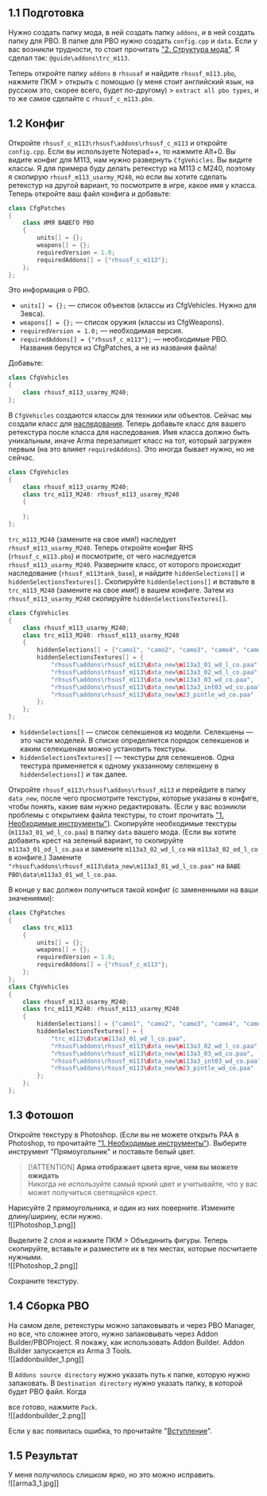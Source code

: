 ## 1.1 Подготовка
Нужно создать папку мода, в ней создать папку `addons`, и в ней создать папку для PBO. В папке для PBO нужно создать `config.cpp` и `data`. Если у вас возникли трудности, то стоит прочитать ["2. Структура мода"](2.%20Структура%20мода.md). Я сделал так: `@guide\addons\trc_m113`.

Теперь откройте папку `addons` в `rhsusaf` и найдите `rhsusf_m113.pbo`, нажмите ПКМ > открыть с помощью (у меня стоит английский язык, на русском это, скорее всего, будет по-другому) > `extract all pbo types`, и то же самое сделайте с `rhsusf_c_m113.pbo`. 

## 1.2 Конфиг
Откройте `rhsusf_c_m113\rhsusf\addons\rhsusf_c_m113` и откройте `config.cpp`. Если вы используете Notepad++, то нажмите Alt+0. Вы видите конфиг для M113, нам нужно развернуть `CfgVehicles`. Вы видите классы. Я для примера буду делать ретекстур на M113 с M240, поэтому я скопирую `rhsusf_m113_usarmy_M240`, но если вы хотите сделать ретекстур на другой вариант, то посмотрите в игре, какое имя у класса. Теперь откройте ваш файл конфига и добавьте:

```cpp
class CfgPatches
{
	class ИМЯ ВАШЕГО PBO
	{
		units[] = {};
		weapons[] = {};
		requiredVersion = 1.0;
		requiredAddons[] = {"rhsusf_c_m113"};
	};
};
```

Это информация о PBO. 
- `units[] = {};` — список объектов (классы из CfgVehicles. Нужно для Зевса).
- `weapons[] = {};` — список оружия (классы из CfgWeapons).
- `requiredVersion = 1.0;` — необходимая версия.
- `requiredAddons[] = {"rhsusf_c_m113"};` — необходимые PBO. Названия берутся из CfgPatches, а не из названия файла!

Добавьте:

```cpp
class CfgVehicles
{
	class rhsusf_m113_usarmy_M240;
};
```

В `CfgVehicles` создаются классы для техники или объектов. Сейчас мы создали класс для [наследования](https://community.bistudio.com/wiki/Class_Inheritance). Теперь добавьте класс для вашего ретекстура после класса для наследования. Имя класса должно быть уникальным, иначе Arma перезапишет класс на тот, который загружен первым (на это влияет `requiredAddons`). Это иногда бывает нужно, но не сейчас.

```cpp
class CfgVehicles
{
	class rhsusf_m113_usarmy_M240;
	class trc_m113_M240: rhsusf_m113_usarmy_M240
	{
	
	};
};
```

`trc_m113_M240` (замените на свое имя!) наследует `rhsusf_m113_usarmy_M240`. Теперь откройте конфиг RHS (`rhsusf_c_m113.pbo`) и посмотрите, от чего наследуется `rhsusf_m113_usarmy_M240`. Разверните класс, от которого происходит наследование (`rhsusf_m113tank_base`), и найдите `hiddenSelections[]` и `hiddenSelectionsTextures[]`. Скопируйте `hiddenSelections[]` и вставьте в `trc_m113_M240` (замените на свое имя!) в вашем конфиге. Затем из `rhsusf_m113_usarmy_M240` скопируйте `hiddenSelectionsTextures[]`.

```cpp
class CfgVehicles
{
	class rhsusf_m113_usarmy_M240;
	class trc_m113_M240: rhsusf_m113_usarmy_M240
	{
		hiddenSelections[] = {"camo1", "camo2", "camo3", "camo4", "camo5", "camo6"};
		hiddenSelectionsTextures[] = {
			"rhsusf\addons\rhsusf_m113\data_new\m113a3_01_wd_l_co.paa",
			"rhsusf\addons\rhsusf_m113\data_new\m113a3_02_wd_l_co.paa",
			"rhsusf\addons\rhsusf_m113\data_new\m113a3_03_wd_co.paa",
			"rhsusf\addons\rhsusf_m113\data_new\m113a3_int03_wd_co.paa",
			"rhsusf\addons\rhsusf_m113\data_new\m23_pintle_wd_co.paa"
		};
	};
};
```

- `hiddenSelections[]` — список селекшенов из модели. Селекшены — это части моделей. В списке определяется порядок селекшенов и каким селекшенам можно установить текстуры.
- `hiddenSelectionsTextures[]` — текстуры для селекшенов. Одна текстура применяется к одному указанному селекшену в `hiddenSelections[]` и так далее.

Откройте `rhsusf_m113\rhsusf\addons\rhsusf_m113` и перейдите в папку `data_new`, после чего просмотрите текстуры, которые указаны в конфиге, чтобы понять, какие вам нужно редактировать. (Если у вас возникли проблемы с открытием файла текстуры, то стоит прочитать ["1. Необходимые инструменты"](1.%20Необходимые%20инструменты.md)). Скопируйте необходимые текстуры (`m113a3_01_wd_l_co.paa`) в папку `data` вашего мода. (Если вы хотите добавить крест на зеленый вариант, то скопируйте `m113a3_01_od_l_co.paa` и замените `m113a3_02_wd_l_co` на `m113a3_02_od_l_co` в конфиге.) Замените `"rhsusf\addons\rhsusf_m113\data_new\m113a3_01_wd_l_co.paa"` на `ВАШЕ PBO\data\m113a3_01_wd_l_co.paa`.

В конце у вас должен получиться такой конфиг (с замененными на ваши значениями):

```cpp
class CfgPatches
{
	class trc_m113
	{
		units[] = {};
		weapons[] = {};
		requiredVersion = 1.0;
		requiredAddons[] = {"rhsusf_c_m113"};
	};
};
class CfgVehicles
{
	class rhsusf_m113_usarmy_M240;
	class trc_m113_M240: rhsusf_m113_usarmy_M240
	{
		hiddenSelections[] = {"camo1", "camo2", "camo3", "camo4", "camo5", "camo6"};
		hiddenSelectionsTextures[] = {
			"trc_m113\data\m113a3_01_wd_l_co.paa",
			"rhsusf\addons\rhsusf_m113\data_new\m113a3_02_wd_l_co.paa",
			"rhsusf\addons\rhsusf_m113\data_new\m113a3_03_wd_co.paa",
			"rhsusf\addons\rhsusf_m113\data_new\m113a3_int03_wd_co.paa",
			"rhsusf\addons\rhsusf_m113\data_new\m23_pintle_wd_co.paa"
		};
	};
};
```

## 1.3 Фотошоп
Откройте текстуру в Photoshop. (Если вы не можете открыть PAA в Photoshop, то прочитайте ["1. Необходимые инструменты"](1.%20Необходимые%20инструменты.md)). Выберите инструмент "Прямоугольник" и поставьте белый цвет.

> [!ATTENTION] **Арма отображает цвета ярче, чем вы можете ожидать**  
> Никогда не используйте самый яркий цвет и учитывайте, что у вас может получиться светящийся крест.

Нарисуйте 2 прямоугольника, и один из них поверните. Измените длину/ширину, если нужно.  
![[Photoshop_1.png]]

Выделите 2 слоя и нажмите ПКМ > Объединить фигуры. Теперь скопируйте, вставьте и разместите их в тех местах, которые посчитаете нужными.  
![[Photoshop_2.png]]

Сохраните текстуру.

## 1.4 Сборка PBO
На самом деле, ретекстуры можно запаковывать и через PBO Manager, но все, что сложнее этого, нужно запаковывать через Addon Builder/PBOProject. Я покажу, как использовать Addon Builder. Addon Builder запускается из Arma 3 Tools.  
![[addonbuilder_1.png]]

В `Addons source directory` нужно указать путь к папке, которую нужно запаковать. В `Destination directory` нужно указать папку, в которой будет PBO файл. Когда

 все готово, нажмите `Pack`.  
![[addonbuilder_2.png]]

Если у вас появилась ошибка, то прочитайте "[Вступление](Вступление.md)".

## 1.5 Результат
У меня получилось слишком ярко, но это можно исправить.  
![[arma3_1.jpg]]